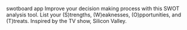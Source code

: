 swotboard app
Improve your decision making process with this SWOT analysis tool. List your (S)trengths, (W)eaknesses, (O)pportunities, and (T)treats. Inspired by the TV show, Silicon Valley.
